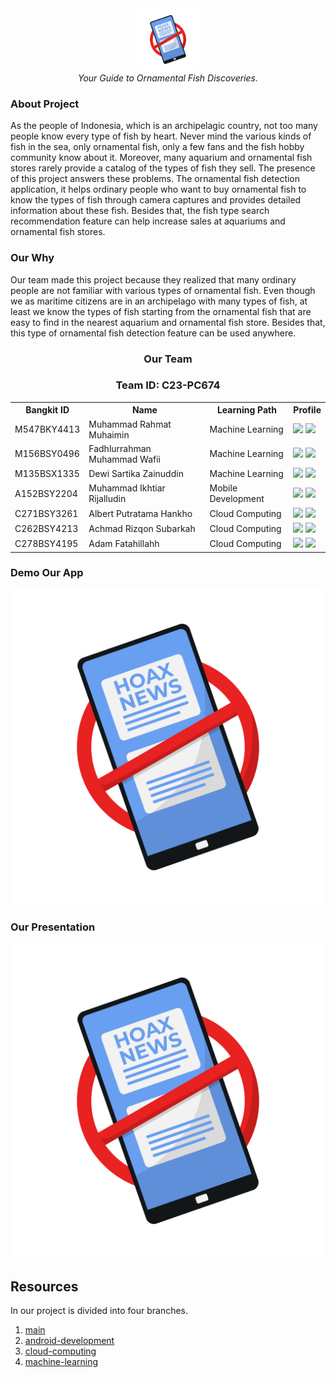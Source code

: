 

<div align="center">
  <img src="./img/Logo Verycheck.png" width="100" height="100"><br>
  <i>Your Guide to Ornamental Fish Discoveries.</i>
</div>


### About Project
As the people of Indonesia, which is an archipelagic country, not too many people know every type of fish by heart. Never mind the various kinds of fish in the sea, only ornamental fish, only a few fans and the fish hobby community know about it. Moreover, many aquarium and ornamental fish stores rarely provide a catalog of the types of fish they sell. The presence of this project answers these problems. The ornamental fish detection application, it helps ordinary people who want to buy ornamental fish to know the types of fish through camera captures and provides detailed information about these fish. Besides that, the fish type search recommendation feature can help increase sales at aquariums and ornamental fish stores.

### Our Why 
Our team made this project because they realized that many ordinary people are not familiar with various types of ornamental fish. Even though we as maritime citizens are in an archipelago with many types of fish, at least we know the types of fish starting from the ornamental fish that are easy to find in the nearest aquarium and ornamental fish store. Besides that, this type of ornamental fish detection feature can be used anywhere.


<div align="center">
  <h3>Our Team</h3>
  <h3>Team ID: C23-PC674</h3>
  <table align="center">
    <tr>
      <th>Bangkit ID</th>
      <th>Name</th>
      <th>Learning Path</th>
      <th>Profile</th>
    </tr>
    <tr>
      <td>M547BKY4413</td>
      <td>Muhammad Rahmat Muhaimin</td>
      <td>Machine Learning</td>
      <td>
        <a href="https://github.com/mrahmatmuhaimin"><img src="https://img.shields.io/badge/github-121013?style=for-the-badge&logo=github&logoColor=white"></a>
        <a href="https://www.linkedin.com/in/muhammad-rahmat-m-ba3b28136/"><img src="https://img.shields.io/badge/linkedin-%230077B5.svg?style=for-the-badge&logo=linkedin&logoColor=white"></a>
      </td>
    </tr>
    <tr>
      <td>M156BSY0496</td>
      <td>Fadhlurrahman Muhammad Wafii</td>
      <td>Machine Learning</td>
    <td>
        <a href="https://github.com/fdlrhmnwafii"><img src="https://img.shields.io/badge/github-121013?style=for-the-badge&logo=github&logoColor=white"></a>
        <a href="https://www.linkedin.com/in/fdlrhmnmw/"><img src="https://img.shields.io/badge/linkedin-%230077B5.svg?style=for-the-badge&logo=linkedin&logoColor=white"></a>
      </td>
    </tr>
    <tr>
      <td>M135BSX1335</td>
      <td>Dewi Sartika Zainuddin</td>
      <td>Machine Learning</td>
    <td>
        <a href="https://github.com/rossiannahutabarat"><img src="https://img.shields.io/badge/github-121013?style=for-the-badge&logo=github&logoColor=white"></a>
        <a href="https://www.linkedin.com/in/dewi-sartika-zainuddin-23169221b/"><img src="https://img.shields.io/badge/linkedin-%230077B5.svg?style=for-the-badge&logo=linkedin&logoColor=white"></a>
      </td>
    </tr>
    <tr>
      <td>A152BSY2204</td>
      <td>Muhammad Ikhtiar Rijalludin</td>
      <td>Mobile Development</td>
 <td>
        <a href="https://github.com/rijal1601"><img src="https://img.shields.io/badge/github-121013?style=for-the-badge&logo=github&logoColor=white"></a>
        <a href="https://www.linkedin.com/in/muhammad-ikhtiar-rijalludin-9a2742221?"><img src="https://img.shields.io/badge/linkedin-%230077B5.svg?style=for-the-badge&logo=linkedin&logoColor=white"></a>
      </td>
    </tr>
    <tr>
      <td>C271BSY3261</td>
      <td>Albert Putratama Hankho</td>
      <td>Cloud Computing</td>
   <td>
        <a href="https://github.com/loekem"><img src="https://img.shields.io/badge/github-121013?style=for-the-badge&logo=github&logoColor=white"></a>
        <a href="https://www.linkedin.com/in/alberthankho/"><img src="https://img.shields.io/badge/linkedin-%230077B5.svg?style=for-the-badge&logo=linkedin&logoColor=white"></a>
      </td>
    </tr>
    <tr>
      <td>C262BSY4213</td>
      <td>Achmad Rizqon Subarkah</td>
      <td>Cloud Computing</td>
 <td>
        <a href="https://github.com/maschollan"><img src="https://img.shields.io/badge/github-121013?style=for-the-badge&logo=github&logoColor=white"></a>
        <a href="https://www.linkedin.com/in/achmad-rizqon-subarkah-65a384282/"><img src="https://img.shields.io/badge/linkedin-%230077B5.svg?style=for-the-badge&logo=linkedin&logoColor=white"></a>
      </td>
    </tr>
    <tr>
      <td>C278BSY4195</td>
      <td>Adam Fatahillahh</td>
      <td>Cloud Computing</td>
 <td>
        <a href="https://github.com/maschollan"><img src="https://img.shields.io/badge/github-121013?style=for-the-badge&logo=github&logoColor=white"></a>
        <a href="https://www.linkedin.com/in/kholan-m/"><img src="https://img.shields.io/badge/linkedin-%230077B5.svg?style=for-the-badge&logo=linkedin&logoColor=white"></a>
      </td>
    </tr>
  </table>
</div>

### Demo Our App
<p align="center">
  <a href="https://www.youtube.com/watch?v=MLo4IgjOO7Q">
    <img src="./img/Logo Verycheck.png" alt="YouTube Video" />
  </a>
</p>

### Our Presentation
<p align="center">
  <a href="https://www.youtube.com/watch?v=GOElbi0PYsk">
    <img src="./img/Logo Verycheck.png" alt="YouTube Video" />
  </a>
</p>

## Resources
In our project is divided into four branches.

1. [main](https://github.com/fdlrhmnwafii/VeriCheck/tree/main)
2. [android-development](https://github.com/fdlrhmnwafii/VeriCheck/tree/MD)
3. [cloud-computing](https://github.com/fdlrhmnwafii/VeriCheck/tree/CC)
4. [machine-learning](https://github.com/fdlrhmnwafii/VeriCheck/tree/ML)

